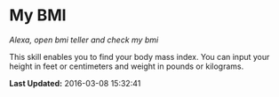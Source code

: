 # My BMI
*Alexa, open bmi teller and check my bmi*

This skill enables you to find your body mass index. You can input your height in feet or centimeters and weight in pounds or kilograms.

**Last Updated:** 2016-03-08 15:32:41
